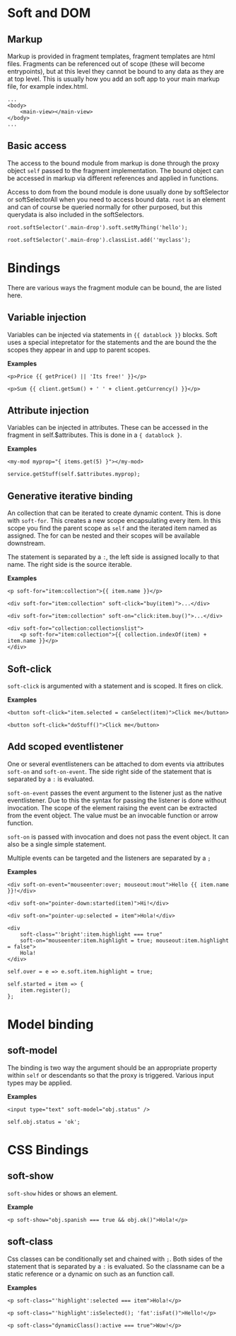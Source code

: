 # Soft and DOM

## Markup

Markup is provided in fragment templates, fragment templates are html files. Fragments can be referenced out of scope (these will become entrypoints), but at this level they cannot be bound to any data as they are at top level. This is usually how you add an soft app to your main markup file, for example index.html.
```
...
<body>
    <main-view></main-view>
</body>
...
````

## Basic access

The access to the bound module from markup is done through the proxy object ```self``` passed to the fragment implementation. The bound object can be accessed in markup via different references and applied in functions.  
  
Access to dom from the bound module is done usually done by softSelector or softSelectorAll when you need to access bound data. ```root``` is an element and can of course be queried normally for other purposed, but this querydata is also included in the softSelectors.  
  

```
root.softSelector('.main-drop').soft.setMyThing('hello');
```
```
root.softSelector('.main-drop').classList.add(''myclass');
```

# Bindings
There are various ways the fragment module can be bound, the are listed here.


## Variable injection
Variables can be injected via statements in ```{{ datablock }}``` blocks. Soft uses a special intepretator for the statements and the are bound the the scopes they appear in and upp to parent scopes.  

**Examples**  
```
<p>Price {{ getPrice() || 'Its free!' }}</p>
```
```
<p>Sum {{ client.getSum() + ' ' + client.getCurrency() }}</p>
```

## Attribute injection
Variables can be injected in attributes. These can be accessed in the fragment in self.$attributes. This is done in a ```{ datablock }```.  

**Examples**  
```
<my-mod myprop="{ items.get(5) }"></my-mod>
```
```
service.getStuff(self.$attributes.myprop);
```

## Generative iterative binding
An collection that can be iterated to create dynamic content. This is done with ```soft-for```. This creates a new scope encapsulating every item. In this scope you find the parent scope as ```self``` and the iterated item named as assigned. The for can be nested and their scopes will be available downstream.  

The statement is separated by a ```:```, the left side is assigned locally to that name. The right side is the source iterable. 

**Examples**  
```
<p soft-for="item:collection">{{ item.name }}</p>
```
```
<div soft-for="item:collection" soft-click="buy(item)">...</div>
```
```
<div soft-for="item:collection" soft-on="click:item.buy()">...</div>
```
```
<div soft-for="collection:collectionslist">
    <p soft-for="item:collection">{{ collection.indexOf(item) + item.name }}</p>
</div>
```

## Soft-click

```soft-click``` is argumented with a statement and is scoped. It fires on click.  

**Examples**  
```
<button soft-click="item.selected = canSelect(item)">Click me</button>
```
```
<button soft-click="doStuff()">Click me</button>
```


## Add scoped eventlistener
One or several eventlisteners can be attached to dom events via attributes ```soft-on``` and ```soft-on-event```. The side right side of the statement that is separated by a ```:``` is evaluated. 

```soft-on-event``` passes the event argument to the listener just as the native eventlistener. Due to this the syntax for passing the listener is done without invocation. The scope of the element raising the event can be extracted from the event object. The value must be an invocable function or arrow function.

```soft-on``` is passed with invocation and does not pass the event object. It can also be a single simple statement.

Multiple events can be targeted and the listeners are separated by a ```;```

**Examples**  
```
<div soft-on-event="mouseenter:over; mouseout:mout">Hello {{ item.name }}!</div>
```
```
<div soft-on="pointer-down:started(item)">Hi!</div>
```
```
<div soft-on="pointer-up:selected = item">Hola!</div>
```
```
<div 
    soft-class="'bright':item.highlight === true" 
    soft-on="mouseenter:item.highlight = true; mouseout:item.highlight = false">
    Hola!
</div>

```
```
self.over = e => e.soft.item.highlight = true;
```
```
self.started = item => {
    item.register();
};
```

# Model binding
## soft-model
The binding is two way the argument should be an appropriate property within ```self``` or descendants so that the proxy is triggered. Various input types may be applied.

**Examples**  
```
<input type="text" soft-model="obj.status" />
```
```
self.obj.status = 'ok';
```

# CSS Bindings

## soft-show

```soft-show``` hides or shows an element. 

**Example**  
```
<p soft-show="obj.spanish === true && obj.ok()">Hola!</p>
```

## soft-class

Css classes can be conditionally set and chained with ```;```. Both sides of the statement that is separated by a ```:``` is evaluated. So the classname can be a static reference or a dynamic on such as an function call.

**Examples**  
```
<p soft-class="'highlight':selected === item">Hola!</p>
```
```
<p soft-class="'highlight':isSelected(); 'fat':isFat()">Hello!</p>
```
```
<p soft-class="dynamicClass():active === true">Wow!</p>
```

